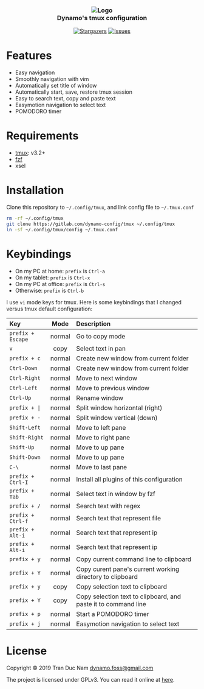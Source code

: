 <h3 align="center">
	<img src="https://imgur.com/J1cHwCY" alt="Logo"/><br/>
    Dynamo's tmux configuration
</h3>

<p align="center">
	<a href="https://github.com/dynamotn/tmux-config/stargazers">
		<img alt="Stargazers" src="https://img.shields.io/github/stars/dynamotn/tmux-config?style=for-the-badge&logo=starship&color=C9CBFF&logoColor=D9E0EE&labelColor=302D41"></a>
	<a href="https://github.com/dynamotn/tmux-config/issues">
		<img alt="Issues" src="https://img.shields.io/github/issues/dynamotn/tmux-config?style=for-the-badge&logo=gitbook&color=B5E8E0&logoColor=D9E0EE&labelColor=302D41"></a>
</p>

Features
========

* Easy navigation
* Smoothly navigation with vim
* Automatically set title of window
* Automatically start, save, restore tmux session
* Easy to search text, copy and paste text
* Easymotion navigation to select text
* POMODORO timer

Requirements
============

* [tmux](https://github.com/tmux/tmux): v3.2+
* [fzf](https://github.com/junegunn/fzf)
* xsel

Installation
============

Clone this repository to `~/.config/tmux`, and link config file to `~/.tmux.conf`
```bash
rm -rf ~/.config/tmux
git clone https://gitlab.com/dynamo-config/tmux ~/.config/tmux
ln -sf ~/.config/tmux/config ~/.tmux.conf
```

Keybindings
===========
- On my PC at home: `prefix` is `Ctrl-a`
- On my tablet: `prefix` is `Ctrl-x`
- On my PC at office: `prefix` is `Ctrl-s`
- Otherwise: `prefix` is `Ctrl-b`

I use `vi` mode keys for tmux.
Here is some keybindings that I changed versus tmux default configuration:

| Key | Mode | Description |
|:----|:----:|:------------|
|`prefix + Escape`|normal|Go to copy mode|
|`v`|copy|Select text in pan|
|`prefix + c`|normal|Create new window from current folder|
|`Ctrl-Down`|normal|Create new window from current folder|
|`Ctrl-Right`|normal|Move to next window|
|`Ctrl-Left`|normal|Move to previous window|
|`Ctrl-Up`|normal|Rename window|
|`prefix + \|`|normal|Split window horizontal (right)|
|`prefix + -`|normal|Split window vertical (down)|
|`Shift-Left`|normal|Move to left pane|
|`Shift-Right`|normal|Move to right pane|
|`Shift-Up`|normal|Move to up pane|
|`Shift-Down`|normal|Move to up pane|
|`C-\`|normal|Move to last pane|
|`prefix + Ctrl-I`|normal|Install all plugins of this configuration|
|`prefix + Tab`|normal|Select text in window by fzf|
|`prefix + /`|normal|Search text with regex|
|`prefix + Ctrl-f`|normal|Search text that represent file|
|`prefix + Alt-i`|normal|Search text that represent ip|
|`prefix + Alt-i`|normal|Search text that represent ip|
|`prefix + y`|normal|Copy current command line to clipboard|
|`prefix + Y`|normal|Copy curent pane's current working directory to clipboard|
|`prefix + y`|copy|Copy selection text to clipboard|
|`prefix + Y`|copy|Copy selection text to clipboard, and paste it to command line|
|`prefix + p`|normal|Start a POMODORO timer|
|`prefix + j`|normal|Easymotion navigation to select text|

License
========

Copyright © 2019 Tran Duc Nam <dynamo.foss@gmail.com>

The project is licensed under GPLv3.
You can read it online at [here](https://choosealicense.com/licenses/gpl-3.0/).

